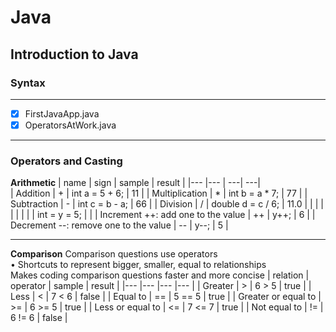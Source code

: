 # Java
## Introduction to Java
### Syntax

---
-[x] FirstJavaApp.java
-[x] OperatorsAtWork.java

---

### Operators and Casting
**Arithmetic**
|   name                                    |   sign    |   sample                              |   result      |
|---                                        |---        |                                    ---|            ---|                            
|   Addition                                |   +       |   int a = 5 + 6;                      |   11          |
|   Multiplication                          |   *       |   int b = a * 7;                      |   77          |
|   Subtraction                             |   -       |   int c = b - a;                      |   66          |
|   Division                                |   /       |   double d = c / 6;                   |   11.0        |
|                                           |           |                                       |               |
|                                           |           |   int = y = 5;                        |               |
|   Increment ++: add one to the value      |   ++      |   y++;                                |   6           |
|   Decrement --: remove one to the value   |   --      |   y--;                                |   5           |     

---

**Comparison**
Comparison questions use operators\
• Shortcuts to represent bigger, smaller, equal to relationships\
Makes coding comparison questions faster and more concise
|   relation                |   operator    |   sample      |   result  |
|---                        |---            |---            |---        | 
|   Greater                 |   >           |   6 > 5       |   true    |
|   Less                    |   <           |   7 < 6       |   false   |
|   Equal to                |   ==          |   5 == 5      |   true    |
|   Greater or equal to     |   >=          |   6 >= 5      |   true    |
|   Less or equal to        |   <=          |   7 <= 7      |   true    |
|   Not equal to            |   !=          |   6 != 6      |   false   |